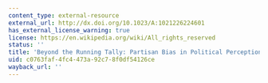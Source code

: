 ```yaml
---
content_type: external-resource
external_url: http://dx.doi.org/10.1023/A:1021226224601
has_external_license_warning: true
license: https://en.wikipedia.org/wiki/All_rights_reserved
status: ''
title: 'Beyond the Running Tally: Partisan Bias in Political Perceptions'
uid: c0763faf-4fc4-473a-92c7-8f0df54126ce
wayback_url: ''
---
```


